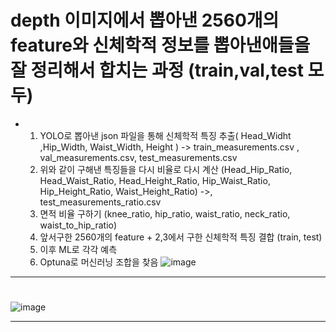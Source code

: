 
# depth 이미지에서 뽑아낸 2560개의 feature와 신체학적 정보를 뽑아낸애들을 잘 정리해서 합치는 과정 (train,val,test 모두)

  - 1. YOLO로 뽑아낸 json 파일을 통해 신체학적 특징 추출( Head_Widht ,Hip_Width, Waist_Width, Height ) -> train_measurements.csv , val_measurements.csv, test_measurements.csv
    2. 위와 같이 구해낸 특징들을 다시 비율로 다시 계산 (Head_Hip_Ratio, Head_Waist_Ratio, Head_Height_Ratio, Hip_Waist_Ratio, Hip_Height_Ratio, Waist_Height_Ratio) ->, test_measurements_ratio.csv
    3. 면적 비율 구하기 (knee_ratio, hip_ratio, waist_ratio, neck_ratio, waist_to_hip_ratio)
    4. 앞서구한 2560개의 feature + 2,3에서 구한 신체학적 특징 결합 (train, test)
    5. 이후 ML로 각각 예측
    6. Optuna로 머신러닝 조합을 찾음 ![image](https://github.com/user-attachments/assets/d33ceed8-8194-4000-a293-e6f831cb1816)



---
# 
![image](https://github.com/user-attachments/assets/cc20e1fc-4b0a-4c5f-a82c-8287c6e3aaaf)

---

